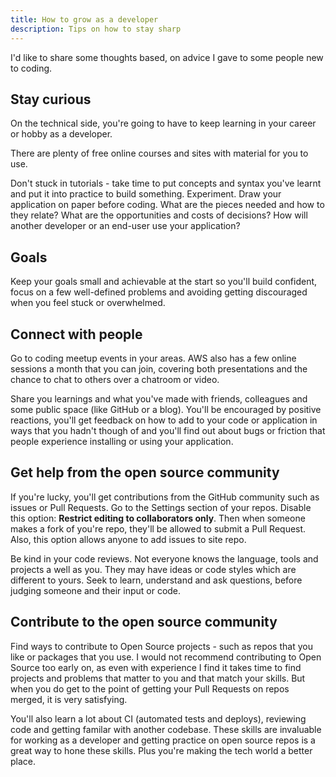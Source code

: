 ```yaml
---
title: How to grow as a developer
description: Tips on how to stay sharp
---
```


I'd like to share some thoughts based, on advice I gave to some people new to coding.


## Stay curious

On the technical side, you're going to have to keep learning in your career or hobby as a developer.

There are plenty of free online courses and sites with material for you to use.

Don't stuck in tutorials - take time to put concepts and syntax you've learnt and put it into practice to build something. Experiment. Draw your application on paper before coding. What are the pieces needed and how to they relate? What are the opportunities and costs of decisions? How will another developer or an end-user use your application?


## Goals

Keep your goals small and achievable at the start so you'll build confident, focus on a few well-defined problems and avoiding getting discouraged when you feel stuck or overwhelmed.


## Connect with people

Go to coding meetup events in your areas. AWS also has a few online sessions a month that you can join, covering both presentations and the chance to chat to others over a chatroom or video.

Share you learnings and what you've made with friends, colleagues and some public space (like GitHub or a blog). You'll be encouraged by positive reactions, you'll get feedback on how to add to your code or application in ways that you hadn't though of and you'll find out about bugs or friction that people experience installing or using your application. 


## Get help from the open source community

If you're lucky, you'll get contributions from the GitHub community such as issues or Pull Requests. Go to the Settings section of your repos. Disable this option: **Restrict editing to collaborators only**. Then when someone makes a fork of you're repo, they'll be allowed to submit a Pull Request. Also, this option allows anyone to add issues to site repo.

Be kind in your code reviews. Not everyone knows the language, tools and projects a well as you. They may have ideas or code styles which are different to yours. Seek to learn, understand and ask questions, before judging someone and their input or code.


## Contribute to the open source community

Find ways to contribute to Open Source projects - such as repos that you like or packages that you use. I would not recommend contributing to Open Source too early on, as even with experience I find it takes time to find projects and problems that matter to you and that match your skills. But when you do get to the point of getting your Pull Requests on repos merged, it is very satisfying. 

You'll also learn a lot about CI (automated tests and deploys), reviewing code and getting familar with another codebase. These skills are invaluable for working as a developer and getting practice on open source repos is a great way to hone these skills. Plus you're making the tech world a better place.
